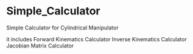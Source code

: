 # Simple_Calculator
 Simple Calculator for Cylindrical Manipulator


it includes
Forward Kinematics Calculator
Inverse Kinematics Calculator
Jacobian Matrix Calculator
